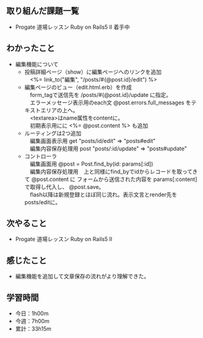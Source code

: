 ## 取り組んだ課題一覧
- Progate 道場レッスン Ruby on Rails5 II 着手中
## わかったこと
- 編集機能について
    - 投稿詳細ページ（show）に編集ページへのリンクを追加<br>
　<%= link_to("編集", "/posts/#{@post.id}/edit") %>
    - 編集ページのビュー（edit.html.erb）を作成<br>
　form_tagで送信先を /posts/#{@post.id}/update に指定。<br>
　エラーメッセージ表示用のeach文 @post.errors.full_messages をテキストエリアの上へ。<br>
　&lt;textarea&gt;はname属性をcontentに。<br>
　初期表示用にに <%= @post.content %> も追加
    - ルーティングは2つ追加<br>
　編集画面表示用 get "posts/id/edit" => "posts#edit"<br>
　編集内容保存処理用 post "posts/:id/update" => "posts#update"
    - コントローラ<br>
　編集画面用 @post = Post.find_by(id: params[:id])<br>
　編集内容保存処理用　上と同様にfind_byでidからレコードを取ってきて @post.content に フォームから送信された内容を params[:content] で取得し代入し、 @post.save。<br>
　flash以降は新規登録とほぼ同じ流れ。表示文言とrender先をposts/editに。
## 次やること
- Progate 道場レッスン Ruby on Rails5 II
## 感じたこと
- 編集機能を追加して文章保存の流れがより理解できた。
## 学習時間
- 今日：1h00m
- 今週：7h00m
- 累計：33h15m